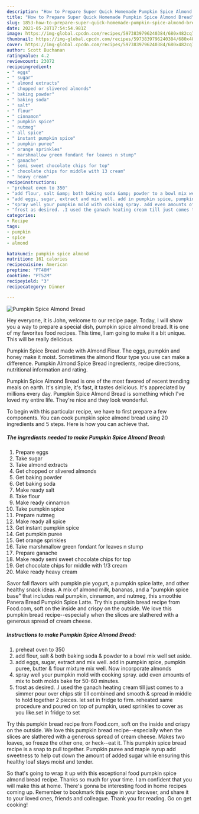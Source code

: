 ```yaml
---
description: "How to Prepare Super Quick Homemade Pumpkin Spice Almond Bread"
title: "How to Prepare Super Quick Homemade Pumpkin Spice Almond Bread"
slug: 1853-how-to-prepare-super-quick-homemade-pumpkin-spice-almond-bread
date: 2021-05-28T17:54:54.981Z
image: https://img-global.cpcdn.com/recipes/5973839796240384/680x482cq70/pumpkin-spice-almond-bread-recipe-main-photo.jpg
thumbnail: https://img-global.cpcdn.com/recipes/5973839796240384/680x482cq70/pumpkin-spice-almond-bread-recipe-main-photo.jpg
cover: https://img-global.cpcdn.com/recipes/5973839796240384/680x482cq70/pumpkin-spice-almond-bread-recipe-main-photo.jpg
author: Scott Buchanan
ratingvalue: 4.2
reviewcount: 23072
recipeingredient:
- " eggs"
- " sugar"
- " almond extracts"
- " chopped or slivered almonds"
- " baking powder"
- " baking soda"
- " salt"
- " flour"
- " cinnamon"
- " pumpkin spice"
- " nutmeg"
- " all spice"
- " instant pumpkin spice"
- " pumpkin puree"
- " orange sprinkles"
- " marshmallow green fondant for leaves n stump"
- " ganache"
- " semi sweet chocolate chips for top"
- " chocolate chips for middle with 13 cream"
- " heavy cream"
recipeinstructions:
- "preheat oven to 350"
- "add flour, salt &amp; both baking soda &amp; powder to a bowl mix well set aside."
- "add eggs, sugar, extract and mix well. add in pumpkin spice, pumpkin puree, butter &amp; flour mixture mix well. Now incorporate almonds"
- "spray well your pumpkin mold with cooking spray. add even amounts of mix to both molds bake for 50-60 minutes."
- "frost as desired. .I used the ganach heating cream till just comes to a simmer pour over chips stir till combined and smooth &amp; spread in middle to hold together 2 pieces. let set in fridge to firm. reheated same procedure and poured on top of pumpkin, used sprinkles to cover as you like.set in fridge to set"
categories:
- Recipe
tags:
- pumpkin
- spice
- almond

katakunci: pumpkin spice almond 
nutrition: 161 calories
recipecuisine: American
preptime: "PT40M"
cooktime: "PT52M"
recipeyield: "3"
recipecategory: Dinner

---
```



![Pumpkin Spice Almond Bread](https://img-global.cpcdn.com/recipes/5973839796240384/680x482cq70/pumpkin-spice-almond-bread-recipe-main-photo.jpg)

Hey everyone, it is John, welcome to our recipe page. Today, I will show you a way to prepare a special dish, pumpkin spice almond bread. It is one of my favorites food recipes. This time, I am going to make it a bit unique. This will be really delicious.

Pumpkin Spice Bread made with Almond Flour. The eggs, pumpkin and honey make it moist. Sometimes the almond flour type you use can make a difference. Pumpkin Almond Spice Bread ingredients, recipe directions, nutritional information and rating.

Pumpkin Spice Almond Bread is one of the most favored of recent trending meals on earth. It's simple, it's fast, it tastes delicious. It's appreciated by millions every day. Pumpkin Spice Almond Bread is something which I've loved my entire life. They're nice and they look wonderful.


To begin with this particular recipe, we have to first prepare a few components. You can cook pumpkin spice almond bread using 20 ingredients and 5 steps. Here is how you can achieve that.

<!--inarticleads1-->

##### The ingredients needed to make Pumpkin Spice Almond Bread:

1. Prepare  eggs
1. Take  sugar
1. Take  almond extracts
1. Get  chopped or slivered almonds
1. Get  baking powder
1. Get  baking soda
1. Make ready  salt
1. Take  flour
1. Make ready  cinnamon
1. Take  pumpkin spice
1. Prepare  nutmeg
1. Make ready  all spice
1. Get  instant pumpkin spice
1. Get  pumpkin puree
1. Get  orange sprinkles
1. Take  marshmallow green fondant for leaves n stump
1. Prepare  ganache
1. Make ready  semi sweet chocolate chips for top
1. Get  chocolate chips for middle with 1/3 cream
1. Make ready  heavy cream


Savor fall flavors with pumpkin pie yogurt, a pumpkin spice latte, and other healthy snack ideas. A mix of almond milk, bananas, and a &#34;pumpkin spice base&#34; that includes real pumpkin, cinnamon, and nutmeg, this smoothie Panera Bread Pumpkin Spice Latte. Try this pumpkin bread recipe from Food.com, soft on the inside and crispy on the outside. We love this pumpkin bread recipe--especially when the slices are slathered with a generous spread of cream cheese. 

<!--inarticleads2-->

##### Instructions to make Pumpkin Spice Almond Bread:

1. preheat oven to 350
1. add flour, salt &amp; both baking soda &amp; powder to a bowl mix well set aside.
1. add eggs, sugar, extract and mix well. add in pumpkin spice, pumpkin puree, butter &amp; flour mixture mix well. Now incorporate almonds
1. spray well your pumpkin mold with cooking spray. add even amounts of mix to both molds bake for 50-60 minutes.
1. frost as desired. .I used the ganach heating cream till just comes to a simmer pour over chips stir till combined and smooth &amp; spread in middle to hold together 2 pieces. let set in fridge to firm. reheated same procedure and poured on top of pumpkin, used sprinkles to cover as you like.set in fridge to set


Try this pumpkin bread recipe from Food.com, soft on the inside and crispy on the outside. We love this pumpkin bread recipe--especially when the slices are slathered with a generous spread of cream cheese. Makes two loaves, so freeze the other one, or heck--eat it. This pumpkin spice bread recipe is a snap to pull together. Pumpkin puree and maple syrup add sweetness to help cut down the amount of added sugar while ensuring this healthy loaf stays moist and tender. 

So that's going to wrap it up with this exceptional food pumpkin spice almond bread recipe. Thanks so much for your time. I am confident that you will make this at home. There's gonna be interesting food in home recipes coming up. Remember to bookmark this page in your browser, and share it to your loved ones, friends and colleague. Thank you for reading. Go on get cooking!
